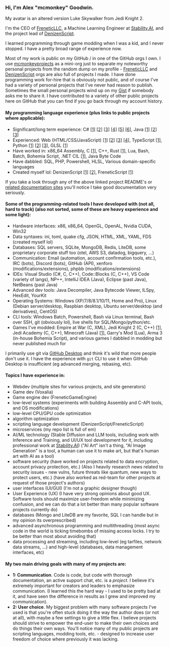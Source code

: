 ### Hi, I'm Alex "mcmonkey" Goodwin.

My avatar is an altered version Luke Skywalker from Jedi Knight 2.

I'm the CEO of [FreneticLLC](https://github.com/FreneticLLC), a Machine Learning Engineer at [Stability.AI](https://github.com/Stability-AI), and the project lead of [DenizenScript](https://github.com/DenizenScript/).

I learned programming through game modding when I was a kid, and I never stopped. I have a pretty broad range of experience now.

Most of my work is public on my GitHub / in one of the GitHub orgs I own. I use [mcmonkeyprojects](https://github.com/mcmonkeyprojects) as a mini-org just to separate my noteworthy personal projects from the random dump on my profile - [FreneticLLC](https://github.com/FreneticLLC) and [DenizenScript](https://github.com/DenizenScript/) orgs are also full of projects I made. I have done programming work for-hire that is obviously not public, and of course I've had a variety of personal projects that I've never had reason to publish. Sometimes the small personal projects wind up on my [Gist](https://gist.github.com/mcmonkey4eva/) if somebody asks me to share it. I have contributed to a variety of other public projects here on GitHub that you can find if you go back through my account history.

#### My programming language experience (plus links to public projects where applicable):

- Significant/long term experience: C# [[1]](https://github.com/FreneticLLC/FreneticGameEngine) [[2]](https://github.com/FreneticLLC/FreneticScript) [[3]](https://github.com/mcmonkeyprojects/KeyboardChatterBlocker) [[4]](https://github.com/mcmonkeyprojects/DiscordModBot) [[5]](https://github.com/FreneticLLC/FreneticUtilities) [[6]](https://github.com/Stability-AI/StableSwarmUI), Java [[1]](https://github.com/DenizenScript/Denizen) [[2]](https://github.com/mcmonkeyprojects/Sentinel) [[3]](https://github.com/DenizenScript/Denizen-Core)
- Experienced: Web (HTML/CSS/JavaScript) [[1]](https://github.com/DenizenScript/DenizenMetaWebsite) [[2]](https://github.com/DenizenScript/DenizenPastingWebsite) [[3]](https://github.com/FreneticLLC/FreneticLLCWebsite) [[4]](https://github.com/Stability-AI/StableSwarmUI), TypeScript [[1]](https://github.com/DenizenScript/DenizenVSCode), Python [[1]](https://github.com/mcmonkeyprojects/sd-dynamic-thresholding) [[2]](https://github.com/mcmonkeyprojects/sd-infinity-grid-generator-script) [[3]](https://github.com/Stability-AI/StableSwarmUI/tree/master/src/BuiltinExtensions/ComfyUIBackend/ExtraNodes), GLSL [[1]](https://github.com/FreneticLLC/FreneticGameEngine/tree/master/FGEGraphics/data/shaders)
- Have worked in: x86_64 Assembly, C [[1]](https://github.com/mcmonkeyprojects/Twifire), C++, Rust [[1]](https://github.com/mcmonkeyprojects/translate-tool), Lua, Bash, Batch, Bohemia Script, .NET CIL [[1]](https://github.com/FreneticLLC/FreneticScript/blob/master/FreneticScript/ScriptSystems/ScriptCompiler.cs), Java Byte Code
- Have dabbled: SQL, PHP, Powershell, HLSL, Various domain-specific languages
- Created myself lol: DenizenScript [[1]](https://github.com/DenizenScript/Denizen) [[2]](https://github.com/mcmonkeyprojects/DenizenSampleScripts), FreneticScript [[1]](https://github.com/FreneticLLC/FreneticScript)

If you take a look through any of the above linked project README's or [related documentation sites](https://meta.denizenscript.com/Docs/Commands) you'll notice I take good documentation very seriously.

#### Some of the programming-related tools I have developed with (not all, hard to track) (also not sorted, some of these are heavy experience and some light):

- Hardware interfaces: x86, x86_64, OpenGL, OpenAL, Nvidia CUDA, Win32
- Data syntaxes: ini, toml, quake cfg, JSON, HTML, XML, YAML, FDS (created myself lol)
- Databases: SQL servers, SQLite, MongoDB, Redis, LiteDB, some proprietary corporate stuff too (otel, AWS S3, datadog, bigquery, ...)
- Communication: Email (automation, account confirmation tools, etc.), IRC (bots), Discord (bots), GitHub (API), xenforo (modifications/extensions), phpbb (modifications/extensions)
- IDEs: Visual Studio (C#, C, C++), Code::Blocks (C, C++), VS Code (variety of langs), NP++, IntelliJ IDEA (Java), Eclipse (past Java), NetBeans (past Java)
- Advanced dev tools: Java Decompiler, Java Bytecode Viewer, ILSpy, HexEdit, YourKit
- Operating Systems: Windows (XP/7/8/8.1/10/11, Home and Pro), Linux (Debian server/desktop, Raspbian desktop, Ubuntu server/desktop (and derivatives), CentOS)
- CLI tools: Windows Batch, Powershell, Bash via Linux terminal, Bash over SSH, git (obviously lol), live shells for SQL/Mongo/python/etc.
- Games I've modded: Empire at War (C, XML), Jedi Knight 2 (C, C++) [[1]](https://github.com/mcmonkeyprojects/Twifire), Jedi Academy (C, C++), Minecraft (Java) [[1]](https://github.com/DenizenScript/Denizen), Garry's Mod (Lua), Arma 3 (in-house Bohemia Script), and various games I dabbled in modding but never published much for

I primarily use git via [GitHub Desktop](https://desktop.github.com/) and think it's wild that more people don't use it. I have the experience with `git` CLI to use it when GitHub Desktop is insufficient (eg advanced merging, rebasing, etc).

#### Topics I have experience in:

- Webdev (multiple sites for various projects, and site generators)
- Game dev (Voxalia)
- Game engine dev (FreneticGameEngine)
- low-level systems (experiments with building Assembly and C-API tools, and OS modifications)
- low-level CPU/GPU code optimization
- algorithm optimization
- scripting language development (DenizenScript/FreneticScript)
- microservices (my repo list is full of em)
- AI/ML technology (Stable Diffusion and LLM tools, including work with Inference and Training, and UI/UX tool development for it, including professional work at [Stability.AI](https://github.com/Stability-AI)) ("AI Art" isn't a thing, "AI Image Generation" is a tool, a human can use it to make art, but that's human art with AI as a tool)
- software security (have worked on projects related to data encryption, account privacy protection, etc.) (Also I heavily research news related to security issues - new vulns, future threats like quantum, new ways to protect users, etc.) (have also worked as red-team for other projects at request of those project's authors)
- user interfaces (UI/GUI) (I'm not a graphic designer though)
- User Experience (UX) (I have very strong opinions about good UX. Software tools should maximize user-freedom while minimizing confusion, and we can do that a lot better than many popular software projects currently do)
- databases (Mongo and LiteDB are my favorite, SQL I can handle but in my opinion its overprescribed)
- advanced asynchronous programming and multithreading (most async code in the world is ticking timebombs of missing access locks. I try to be better than most about avoiding that)
- data processing and streaming, including low-level (eg tarfiles, network data streams, ...) and high-level (databases, data management interfaces, etc)

#### My two main driving goals with many of my projects are:

- **1: Communication**. Code is code, but code with thorough documentation, an active support chat, etc. is a *project*. I believe it's extremely important for creators and leaders to emphasize communication. (I learned this the hard way - I used to be pretty bad at it, and have seen the difference in results as I grew and improved my communication).
- **2: User choice**. My biggest problem with many software projects I've used is that you're often stuck doing it the way the author does (or not at all), with maybe a few settings to give a little flex. I believe projects should strive to empower the end-user to make their own choices and do things their own ways. You'll notice many of my public projects are scripting languages, modding tools, etc. - designed to increase user freedom of choice where previously it was lacking.
